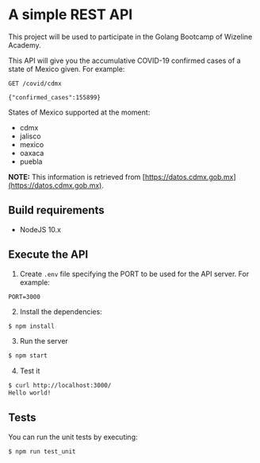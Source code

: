 # A simple REST API

This project will be used to participate in the Golang Bootcamp of Wizeline Academy.

This API will give you the accumulative COVID-19 confirmed cases of a state of Mexico given. For example:

`GET /covid/cdmx`

```
{"confirmed_cases":155899}
```

States of Mexico supported at the moment:
- cdmx
- jalisco
- mexico
- oaxaca
- puebla

**NOTE:** This information is retrieved from [https://datos.cdmx.gob.mx](https://datos.cdmx.gob.mx).


## Build requirements
- NodeJS 10.x

## Execute the API

1. Create `.env` file specifying the PORT to be used for the API server. For example:

```
PORT=3000
```

2. Install the dependencies:

```bash
$ npm install
```

3. Run the server

```bash
$ npm start
```

4. Test it

```bash
$ curl http://localhost:3000/
Hello world!
```
## Tests

You can run the unit tests by executing:

```bash
$ npm run test_unit
```
